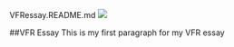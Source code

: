 VFRessay.README.md
[![](https://v3.juncture-digital.org/images/wb.svg)](https://v3.juncture-digital.org/wb)

##VFR Essay
This is my first paragraph for my VFR essay
